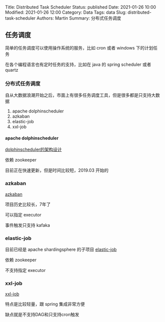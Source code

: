 Title: Distributed Task Scheduler
Status: published
Date: 2021-01-26 10:00
Modified: 2021-01-26 12:00
Category: Data
Tags: data
Slug: distributed-task-scheduler
Authors: Martin
Summary: 分布式任务调度

## 任务调度

简单的任务调度可以使用操作系统的服务，比如 cron 或者 windows 下的计划任务

在各个编程语言也有定时任务的支持，比如在 java 的 spring scheduler 或者 quartz

### 分布式任务调度

自从大数据浪潮开始之后，市面上有很多任务调度工具，但是很多都是只支持大数据

1. apache dolphinscheduler
2. azkaban
3. elastic-job
4. xxl-job

#### apache dolphinscheduler

[dolphinscheduler的架构设计](https://dolphinscheduler.apache.org/zh-cn/docs/1.3.4/user_doc/architecture-design.html)

依赖 zookeeper

目前正在快速更新，但是时间比较短，2019.03 开始的

### azkaban

[azkaban](https://github.com/azkaban/azkaban)

项目历史比较长，7年了

可以指定 executor

事件触发只支持 kafaka

### elastic-job

目前已经是 apache shardingsphere 的子项目 [elastic-job](https://github.com/apache/shardingsphere-elasticjob)

依赖 zookeeper

不支持指定 executor

### xxl-job

[xxl-job](https://github.com/xuxueli/xxl-job)

特点是比较轻量，跟 spring 集成非常方便

缺点就是不支持DAG和只支持cron触发
















